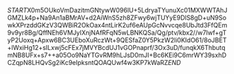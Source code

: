 $START$X0m5OUkoVmDazitmGNtywW096lU+5LdryaTYunuXc01MXWWTAhJGMZLk4p+Na9An1aBMrAV+d2AiWnS5zh8ZFwy6wjTUYyE9DlS8gD+uN9SowkXPrzddGKzV3QWBiR2OkOax4ntLirK2uf6eAUpGcNvvcqe8UbJtd3FfQEm9v9yr8Bg/QffNEh6VMJyIXnjNAfRFqN5wLBNKQSa/Qg/ptv/kbx2//w7Iwf+gTyP2Uoxq+Apxw6BC3UEboXuRczWt+9QESfaZ0Y5PkzW2li0KIdO61/8oJBET+lWxiHg12+sILxwj5cFEx7jMVYBcdUJ1vGOPnaprf/3Ox3uD/funqkX6ThbutqmNB8UFx+s7++a05Oo9NaYTGvRM9hLJsD0mJI+Bc6KEi9C6mrWY39sxhDCZqpN8LHQvSg2iKc9eIpksntQOAQUwf4w3KP7kWaRZ$END$